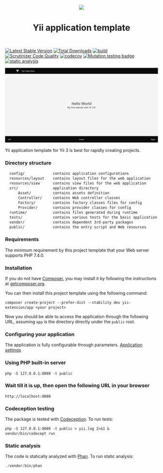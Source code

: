 <p align="center">
    <a href="https://github.com/yiisoft" target="_blank">
        <img src="https://github.com/yiisoft.png" height="100px">
    </a>
    <h1 align="center">Yii application template</h1>
    <br>
</p>

[![Latest Stable Version](https://poser.pugx.org/yii-extension/app/v/stable.png)](https://packagist.org/packages/yii-extension/app)
[![Total Downloads](https://poser.pugx.org/yii-extension/app/downloads.png)](https://packagist.org/packages/yii-extension/app)
[![build](https://github.com/yii-extension/app/workflows/build/badge.svg)](https://github.com/yii-extension/app/actions)
[![Scrutinizer Code Quality](https://scrutinizer-ci.com/g/yii-extension/app/badges/quality-score.png?b=master)](https://scrutinizer-ci.com/g/yii-extension/app/?branch=master)
[![codecov](https://codecov.io/gh/yii-extension/app/branch/master/graph/badge.svg)](https://codecov.io/gh/yii-extension/app)
[![Mutation testing badge](https://img.shields.io/endpoint?style=flat&url=https%3A%2F%2Fbadge-api.stryker-mutator.io%2Fgithub.com%2Fyii-extension%2Fapp%2Fmaster)](https://dashboard.stryker-mutator.io/reports/github.com/yii-extension/app/master)
[![static analysis](https://github.com/yii-extension/app/workflows/static%20analysis/badge.svg)](https://github.com/yii-extension/app/actions?query=workflow%3A%22static+analysis%22)

<p align="center">
    <a href="https://github.com/yii-extension/app" target="_blank">
        <img src="docs\images\home.png" >
    </a>
</p>

Yii application template for Yii 3 is best for rapidly creating projects.

### Directory structure

      config/             contains application configurations
      resources/layout    contains layout files for the web application
      resources/view      contains view files for the web application
      src/                application directory
          Asset/          contains assets definition
          Controller/     contains Web controller classes
          Factory/        contains factory classes files for config
          Provider/       contains provider classes for config
      runtime/            contains files generated during runtime
      tests/              contains various tests for the basic application
      vendor/             contains dependent 3rd-party packages      
      public/             contains the entry script and Web resources



### Requirements

The minimum requirement by this project template that your Web server supports PHP 7.4.0.


### Installation

If you do not have [Composer](http://getcomposer.org/), you may install it by following the instructions
at [getcomposer.org](http://getcomposer.org/doc/00-intro.md#installation-nix).

You can then install this project template using the following command:

~~~
composer create-project --prefer-dist --stability dev yii-extension/app <your project>
~~~

Now you should be able to access the application through the following URL, assuming `app` is the directory
directly under the `public` root.

### Configuring your application

The application is fully configurable through parameters. [Application settings](docs/CONFIG.md)

### Using PHP built-in server

~~~
php -S 127.0.0.1:8080 -t public
~~~

### Wait till it is up, then open the following URL in your browser

~~~
http://localhost:8080
~~~

### Codeception testing

The package is tested with [Codeception](https://github.com/Codeception/Codeception). To run tests:

~~~
php -S 127.0.0.1:8080 -t public > yii.log 2>&1 &
vendor/bin/codecept run
~~~

### Static analysis

The code is statically analyzed with [Phan](https://github.com/phan/phan/wiki). To run static analysis:

```php
./vendor/bin/phan
```

